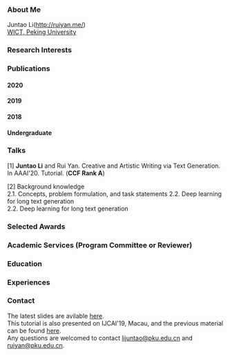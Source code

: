 ### About Me
Juntao Li(http://ruiyan.me/)<br>
[WICT, Peking University](http://www.wict.pku.edu.cn/)

### Research Interests





### Publications

#### 2020

#### 2019

#### 2018




#### Undergraduate


### Talks
[1] **Juntao Li** and Rui Yan. Creative and Artistic Writing via Text Generation. In AAAI'20. Tutorial. (**CCF Rank A**)

[2] Background knowledge<br>
    2.1. Concepts, problem formulation, and task statements 2.2. Deep learning for long text generation<br>
    2.2. Deep learning for long text generation<br>
    





### Selected Awards




### Academic Services (Program Committee or Reviewer)


### Education

### Experiences

### Contact
The latest slides are avilable [here](AAAI20-tutorial.pdf).<br>
This tutorial is also presented on IJCAI'19, Macau, and the previous material can be found [here](https://lijuntaopku.github.io/ijcai2019tutorial/).<br>
Any questions are welcomed to contact <lijuntao@pku.edu.cn> and <ruiyan@pku.edu.cn>.
